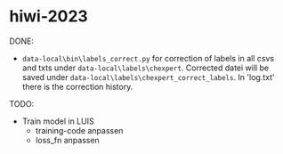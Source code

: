 # hiwi-2023

DONE:

- `data-local\bin\labels_correct.py` for correction of labels in all csvs and txts under `data-local\labels\chexpert`. Corrected datei will be saved under `data-local\labels\chexpert_correct_labels`. In 'log.txt' there is the correction history.

TODO:

- Train model in LUIS
  - training-code anpassen
  - loss_fn anpassen
